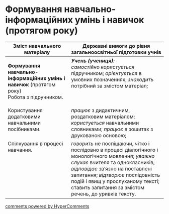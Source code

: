 <div id="hypercomments_widget" class="js-hypercomments-widget invisible"></div>

# Формування навчально-інформаційних умінь і навичок (протягом року) 

<table>
  <tr>
    <td width="40%" align="center"><b>Зміст навчального матеріалу</b></td>
    <td width="60%" align="center"><b>Державні вимоги до рівня загальноосвітньої підготовки учнів</b></td>
  </tr>
<tbody>
  <tr>
    <td width="40%" style="vertical-align:top !important;">
    <p><b>Формування навчально-інформаційних умінь і навичок</b> (протягом року)<br>
Робота з підручником.</td>
    <td width="60%" style="vertical-align:top !important;">
<i><b>Учень (учениця):</b></i><br>
<i>самостійно користується</i> підручником; <i>орієнтується</i> в умовних позначеннях; <i>знаходить</i> потрібний за змістом матеріал; </td>
  </tr>
  <tr>
    <td width="40%" style="vertical-align:top !important;">
Користування додатковими навчальними посібниками.</td>
    <td width="60%" style="vertical-align:top !important;">
<i>працює</i> з дидактичним, роздатковим матеріалом; <i>користується</i> навчальними словниками; <i>працює</i> в зошитах з друкованою основою;</td>
  </tr>
  <tr>
    <td width="40%" style="vertical-align:top !important;">
Спілкування в процесі навчання.</td>
    <td width="60%" style="vertical-align:top !important;">
<i>говорить</i> не поспішаючи, чітко і послідовно в процесі діалогічного і монологічного мовлення; <i>уважно слухає</i> вчителя та однокласників; <i>відповідає</i> зв’язно на поставлені запитання; <i>відтворює</i> послідовність подій і явищ у прослуханому тексті; ставить запитання за змістом речень, до уривків тексту.</td>
  </tr>
</tbody>
</table>

<div class="js-hypercomments-container">
<a href="http://hypercomments.com" class="hc-link" title="comments widget">comments powered by HyperComments</a>
</div>